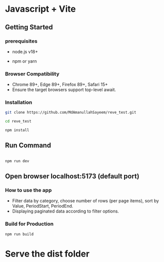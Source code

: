 # Javascript + Vite

## Getting Started

### prerequisites

- node.js v18+

- npm or yarn

### Browser Compatibility

- Chrome 89+, Edge 89+, Firefox 89+, Safari 15+
- Ensure the target browsers support top-level await.

### Installation

```bash
git clone https://github.com/MdAmanullahSayeem/reve_test.git

cd reve_test

npm install

```

## Run Command

```bash

npm run dev

```

## Open browser localhost:5173 (default port)

### How to use the app

- Filter data by category, choose number of rows (per page items), sort by Value, PeriodStart, PeriodEnd.
- Displaying paginated data according to filter options.

### Build for Production

```bash
npm run build

```

# Serve the dist folder
